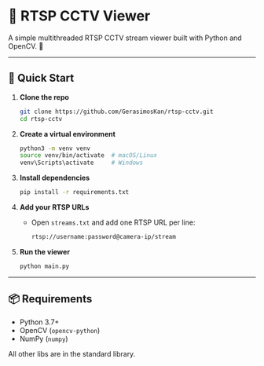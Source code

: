 # 🎥 RTSP CCTV Viewer

A simple multithreaded RTSP CCTV stream viewer built with Python and OpenCV. 📡

---

## 🚀 Quick Start

1. **Clone the repo**

   ```bash
   git clone https://github.com/GerasimosKan/rtsp-cctv.git
   cd rtsp-cctv
   ```
2. **Create a virtual environment**

   ```bash
   python3 -m venv venv
   source venv/bin/activate  # macOS/Linux
   venv\Scripts\activate     # Windows
   ```
3. **Install dependencies**

   ```bash
   pip install -r requirements.txt
   ```
4. **Add your RTSP URLs**

   * Open `streams.txt` and add one RTSP URL per line:

     ```txt
     rtsp://username:password@camera-ip/stream
     ```
5. **Run the viewer**

   ```bash
   python main.py
   ```

---

## 📦 Requirements

* Python 3.7+
* OpenCV (`opencv-python`)
* NumPy (`numpy`)

All other libs are in the standard library.